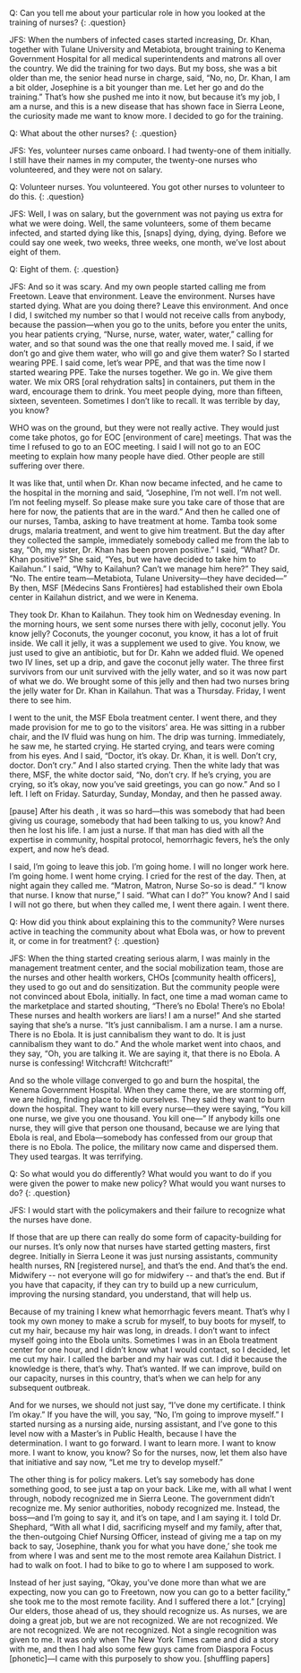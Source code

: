 Q: Can you tell me about your particular role in how you looked at the training of nurses?
{: .question}

JFS: When the numbers of infected cases started increasing, Dr. Khan, together with Tulane University and Metabiota, brought training to Kenema Government Hospital for all medical superintendents and matrons all over the country. We did the training for two days. But my boss, she was a bit older than me, the senior head nurse in charge, said, “No, no, Dr. Khan, I am a bit older, Josephine is a bit younger than me. Let her go and do the training.” That’s how she pushed me into it now, but because it’s my job, I am a nurse, and this is a new disease that has shown face in Sierra Leone, the curiosity made me want to know more. I decided to go for the training.

Q: What about the other nurses?
{: .question}

JFS: Yes, volunteer nurses came onboard. I had twenty-one of them initially. I still have their names in my computer, the twenty-one nurses who volunteered, and they were not on salary.

Q: Volunteer nurses. You volunteered. You got other nurses to volunteer to do this.
{: .question}

JFS: Well, I was on salary, but the government was not paying us extra for what we were doing. Well, the same volunteers, some of them became infected, and started dying like this, [snaps] dying, dying, dying. Before we could say one week, two weeks, three weeks, one month, we’ve lost about eight of them.

Q: Eight of them.
{: .question}

JFS: And so it was scary. And my own people started calling me from Freetown. Leave that environment. Leave the environment. Nurses have started dying. What are you doing there? Leave this environment. And once I did, I switched my number so that l would not receive calls from anybody, because the passion—when you go to the units, before you enter the units, you hear patients crying, “Nurse, nurse, water, water, water,” calling for water, and so that sound was the one that really moved me. I said, if we don’t go and give them water, who will go and give them water? So I started wearing PPE. I said come, let’s wear PPE, and that was the time now I started wearing PPE. Take the nurses together. We go in. We give them water. We mix ORS [oral rehydration salts] in containers, put them in the ward, encourage them to drink. You meet people dying, more than fifteen, sixteen, seventeen. Sometimes I don’t like to recall. It was terrible by day, you know?

WHO was on the ground, but they were not really active. They would just come take photos, go for EOC [environment of care] meetings. That was the time I refused to go to an EOC meeting. I said I will not go to an EOC meeting to explain how many people have died. Other people are still suffering over there.

It was like that, until when Dr. Khan now became infected, and he came to the hospital in the morning and said, “Josephine, I’m not well. I’m not well. I’m not feeling myself. So please make sure you take care of those that are here for now, the patients that are in the ward.” And then he called one of our nurses, Tamba, asking to have treatment at home. Tamba took some drugs, malaria treatment, and went to give him treatment. But the day after they collected the sample, immediately somebody called me from the lab to say, “Oh, my sister, Dr. Khan has been proven positive.” I said, “What? Dr. Khan positive?” She said, “Yes, but we have decided to take him to Kailahun.” I said, “Why to Kailahun? Can’t we manage him here?” They said, “No. The entire team—Metabiota, Tulane University—they have decided—” By then, MSF [Médecins Sans Frontières] had established their own Ebola center in Kailahun district, and we were in Kenema.

They took Dr. Khan to Kailahun. They took him on Wednesday evening. In the morning hours, we sent some nurses there with jelly, coconut jelly. You know jelly? Coconuts, the younger coconut, you know, it has a lot of fruit inside. We call it jelly, it was a supplement we used to give. You know, we just used to give an antibiotic, but for Dr. Kahn we added fluid. We opened two IV lines, set up a drip, and gave the coconut jelly water. The three first survivors from our unit survived with the jelly water, and so it was now part of what we do. We brought some of this jelly and then had two nurses bring the jelly water for Dr. Khan in Kailahun. That was a Thursday. Friday, I went there to see him.

I went to the unit, the MSF Ebola treatment center. I went there, and they made provision for me to go to the visitors’ area. He was sitting in a rubber chair, and the IV fluid was hung on him. The drip was turning. Immediately, he saw me, he started crying. He started crying, and tears were coming from his eyes. And I said, “Doctor, it’s okay. Dr. Khan, it is well. Don’t cry, doctor. Don’t cry.” And I also started crying. Then the white lady that was there, MSF, the white doctor said, “No, don’t cry. If he’s crying, you are crying, so it’s okay, now you’ve said greetings, you can go now.” And so I left. I left on Friday. Saturday, Sunday, Monday, and then he passed away.

[pause] After his death , it was so hard—this was somebody that had been giving us courage, somebody that had been talking to us, you know? And then he lost his life. I am just a nurse. If that man has died with all the expertise in community, hospital protocol, hemorrhagic fevers, he’s the only expert, and now he’s dead.

I said, I’m going to leave this job. I’m going home. I will no longer work here. I’m going home. I went home crying. I cried for the rest of the day. Then, at night again they called me. “Matron, Matron, Nurse So-so is dead.” “I know that nurse. I know that nurse,” I said. “What can I do?” You know? And I said I will not go there, but when they called me, I went there again. I went there.

Q: How did you think about explaining this to the community? Were nurses active in teaching the community about what Ebola was, or how to prevent it, or come in for treatment?
{: .question}

JFS: When the thing started creating serious alarm, I was mainly in the management treatment center, and the social mobilization team, those are the nurses and other health workers, CHOs [community health officers], they used to go out and do sensitization. But the community people were not convinced about Ebola, initially. In fact, one time a mad woman came to the marketplace and started shouting, “There’s no Ebola! There’s no Ebola! These nurses and health workers are liars! I am a nurse!” And she started saying that she’s a nurse. “It’s just cannibalism. I am a nurse. I am a nurse. There is no Ebola. It is just cannibalism they want to do. It is just cannibalism they want to do.” And the whole market went into chaos, and they say, “Oh, you are talking it. We are saying it, that there is no Ebola. A nurse is confessing! Witchcraft! Witchcraft!”

And so the whole village converged to go and burn the hospital, the Kenema Government Hospital. When they came there, we are storming off, we are hiding, finding place to hide ourselves. They said they want to burn down the hospital. They want to kill every nurse—they were saying, “You kill one nurse, we give you one thousand. You kill one—” If anybody kills one nurse, they will give that person one thousand, because we are lying that Ebola is real, and Ebola—somebody has confessed from our group that there is no Ebola. The police, the military now came and dispersed them. They used teargas. It was terrifying.

Q: So what would you do differently? What would you want to do if you were given the power to make new policy? What would you want nurses to do?
{: .question}

JFS: I would start with the policymakers and their failure to recognize what the nurses have done.

If those that are up there can really do some form of capacity-building for our nurses. It’s only now that nurses have started getting masters, first degree. Initially in Sierra Leone it was just nursing assistants, community health nurses, RN [registered nurse], and that’s the end. And that’s the end. Midwifery -- not everyone will go for midwifery -- and that’s the end. But if you have that capacity, if they can try to build up a new curriculum, improving the nursing standard, you understand, that will help us.

Because of my training I knew what hemorrhagic fevers meant. That’s why I took my own money to make a scrub for myself, to buy boots for myself, to cut my hair, because my hair was long, in dreads. I don’t want to infect myself going into the Ebola units. Sometimes I was in an Ebola treatment center for one hour, and I didn’t know what I would contact, so I decided, let me cut my hair. I called the barber and my hair was cut. I did it because the knowledge is there, that’s why. That’s wanted. If we can improve, build on our capacity, nurses in this country, that’s when we can help for any subsequent outbreak.

And for we nurses, we should not just say, “I’ve done my certificate. I think I’m okay.” If you have the will, you say, “No, I’m going to improve myself.” I started nursing as a nursing aide, nursing assistant, and I’ve gone to this level now with a Master’s in Public Health, because I have the determination. I want to go forward. I want to learn more. I want to know more. I want to know, you know? So for the nurses, now, let them also have that initiative and say now, “Let me try to develop myself.”

The other thing is for policy makers. Let’s say somebody has done something good, to see just a tap on your back. Like me, with all what I went through, nobody recognized me in Sierra Leone. The government didn’t recognize me. My senior authorities, nobody recognized me. Instead, the boss—and I’m going to say it, and it’s on tape, and I am saying it. I told Dr. Shephard, “With all what I did, sacrificing myself and my family, after that, the then-outgoing Chief Nursing Officer, instead of giving me a tap on my back to say, ‘Josephine, thank you for what you have done,’ she took me from where I was and sent me to the most remote area Kailahun District. I had to walk on foot. I had to bike to go to where I am supposed to work.

Instead of her just saying, “Okay, you’ve done more than what we are expecting, now you can go to Freetown, now you can go to a better facility,” she took me to the most remote facility. And I suffered there a lot.” [crying] Our elders, those ahead of us, they should recognize us. As nurses, we are doing a great job, but we are not recognized. We are not recognized. We are not recognized. We are not recognized. Not a single recognition was given to me. It was only when The New York Times came and did a story with me, and then I had also some few guys came from Diaspora Focus [phonetic]—I came with this purposely to show you. [shuffling papers]
